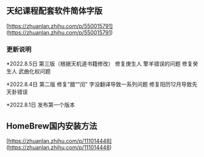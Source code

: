 ## 天纪课程配套软件简体字版

[https://zhuanlan.zhihu.com/p/550015791] (https://zhuanlan.zhihu.com/p/550015791)

### 更新说明
*2022.8.5日 第三版（根据天机道书籍修改）
修复庚生人 擎羊错误的问题
修复癸生人 武曲化权问题


*2022.8.4日 第二版
修复”腊““闰" 字没翻译导致一系列问题
修复阳历12月导致先天卦错误

*2022.8.1日
发布第一个版本


## HomeBrew国内安装方法

[https://zhuanlan.zhihu.com/p/111014448] (https://zhuanlan.zhihu.com/p/111014448)

